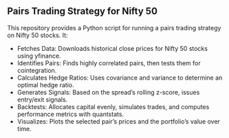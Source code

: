 ## Pairs Trading Strategy for Nifty 50
This repository provides a Python script for running a pairs trading strategy on Nifty 50 stocks. It:

- Fetches Data: Downloads historical close prices for Nifty 50 stocks using yfinance.
- Identifies Pairs: Finds highly correlated pairs, then tests them for cointegration.
- Calculates Hedge Ratios: Uses covariance and variance to determine an optimal hedge ratio.
- Generates Signals: Based on the spread’s rolling z-score, issues entry/exit signals.
- Backtests: Allocates capital evenly, simulates trades, and computes performance metrics with quantstats.
- Visualizes: Plots the selected pair’s prices and the portfolio’s value over time.







